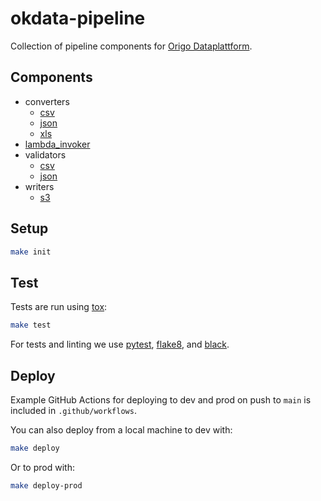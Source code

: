 # okdata-pipeline

Collection of pipeline components for [Origo
Dataplattform](https://oslokommune.github.io/dataplattform/).

## Components

- converters
  - [csv](doc/converters/csv.md)
  - [json](doc/converters/json.md)
  - [xls](doc/converters/xls.md)
- [lambda_invoker](doc/lambda_invoker.md)
- validators
  - [csv](doc/validators/csv.md)
  - [json](doc/validators/json.md)
- writers
  - [s3](doc/writers/s3.md)

## Setup

```sh
make init
```

## Test

Tests are run using [tox](https://pypi.org/project/tox/):

```sh
make test
```

For tests and linting we use [pytest](https://pypi.org/project/pytest/),
[flake8](https://pypi.org/project/flake8/), and
[black](https://pypi.org/project/black/).

## Deploy

Example GitHub Actions for deploying to dev and prod on push to `main` is
included in `.github/workflows`.

You can also deploy from a local machine to dev with:

```sh
make deploy
```

Or to prod with:

```sh
make deploy-prod
```
